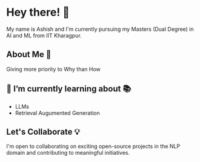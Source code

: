 # Hey there! 👋

My name is Ashish and I'm currently pursuing my Masters (Dual Degree) in AI and ML from IIT Kharagpur.

## About Me 🚀

Giving more priority to Why than How 

## 🌱 I’m currently learning about 📚

- LLMs
- Retrieval Augumented Generation

## Let's Collaborate 💡

I'm open to collaborating on exciting open-source projects in the NLP domain and contributing to meaningful initiatives.












